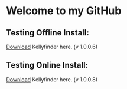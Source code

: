 # Welcome to my GitHub

## Testing Offline Install:
[Download](https://traxar.github.io/KellyFinder/KellyFinder.zip) Kellyfinder here. (v 1.0.0.6)

## Testing Online Install:
[Download](https://traxar.github.io/publish.htm) Kellyfinder here. (v 1.0.0.8)
